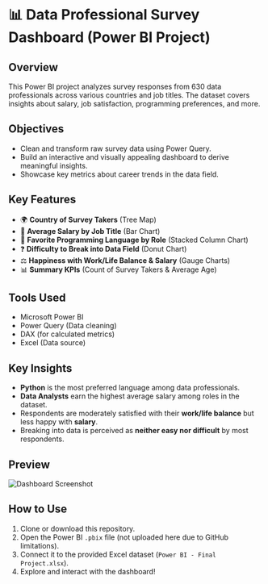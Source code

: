 # 📊 Data Professional Survey Dashboard (Power BI Project)

## Overview
This Power BI project analyzes survey responses from 630 data professionals across various countries and job titles. The dataset covers insights about salary, job satisfaction, programming preferences, and more.

## Objectives
- Clean and transform raw survey data using Power Query.
- Build an interactive and visually appealing dashboard to derive meaningful insights.
- Showcase key metrics about career trends in the data field.

## Key Features
- 🌍 **Country of Survey Takers** (Tree Map)
- 💼 **Average Salary by Job Title** (Bar Chart)
- 🧠 **Favorite Programming Language by Role** (Stacked Column Chart)
- ❓ **Difficulty to Break into Data Field** (Donut Chart)
- ⚖️ **Happiness with Work/Life Balance & Salary** (Gauge Charts)
- 📊 **Summary KPIs** (Count of Survey Takers & Average Age)

## Tools Used
- Microsoft Power BI
- Power Query (Data cleaning)
- DAX (for calculated metrics)
- Excel (Data source)

## Key Insights
- **Python** is the most preferred language among data professionals.
- **Data Analysts** earn the highest average salary among roles in the dataset.
- Respondents are moderately satisfied with their **work/life balance** but less happy with **salary**.
- Breaking into data is perceived as **neither easy nor difficult** by most respondents.

## Preview
![Dashboard Screenshot](./Screenshot_Dashboard.png)

## How to Use
1. Clone or download this repository.
2. Open the Power BI `.pbix` file (not uploaded here due to GitHub limitations).
3. Connect it to the provided Excel dataset (`Power BI - Final Project.xlsx`).
4. Explore and interact with the dashboard!
